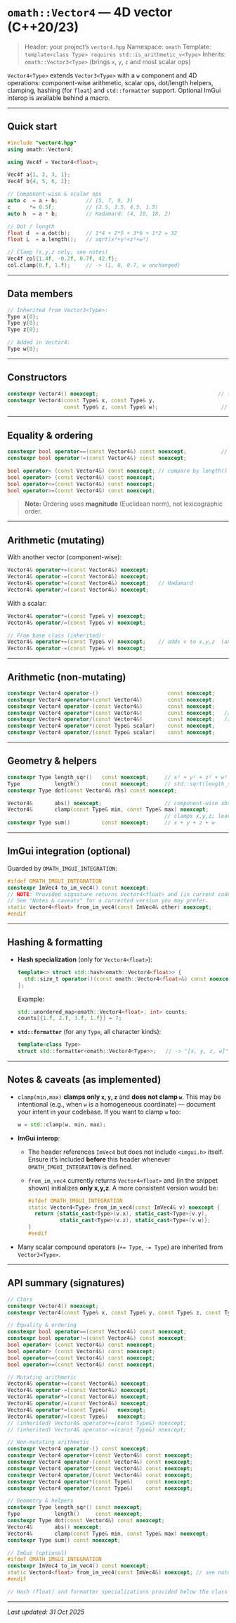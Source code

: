 # `omath::Vector4` — 4D vector (C++20/23)

> Header: your project’s `vector4.hpp`
> Namespace: `omath`
> Template: `template<class Type> requires std::is_arithmetic_v<Type>`
> Inherits: `omath::Vector3<Type>` (brings `x`, `y`, `z` and most scalar ops)

`Vector4<Type>` extends `Vector3<Type>` with a `w` component and 4D operations: component-wise arithmetic, scalar ops, dot/length helpers, clamping, hashing (for `float`) and `std::formatter` support. Optional ImGui interop is available behind a macro.

---

## Quick start

```cpp
#include "vector4.hpp"
using omath::Vector4;

using Vec4f = Vector4<float>;

Vec4f a{1, 2, 3, 1};
Vec4f b{4, 5, 6, 2};

// Component-wise & scalar ops
auto c  = a + b;         // (5, 7, 9, 3)
c      *= 0.5f;          // (2.5, 3.5, 4.5, 1.5)
auto h  = a * b;         // Hadamard: (4, 10, 18, 2)

// Dot / length
float d  = a.dot(b);     // 1*4 + 2*5 + 3*6 + 1*2 = 32
float L  = a.length();   // sqrt(x²+y²+z²+w²)

// Clamp (x,y,z only; see notes)
Vec4f col{1.4f, -0.2f, 0.7f, 42.f};
col.clamp(0.f, 1.f);     // -> (1, 0, 0.7, w unchanged)
```

---

## Data members

```cpp
// Inherited from Vector3<Type>:
Type x{0};
Type y{0};
Type z{0};

// Added in Vector4:
Type w{0};
```

---

## Constructors

```cpp
constexpr Vector4() noexcept;                                      // (0,0,0,0)
constexpr Vector4(const Type& x, const Type& y,
                  const Type& z, const Type& w);                    // value-init
```

---

## Equality & ordering

```cpp
constexpr bool operator==(const Vector4&) const noexcept;           // component-wise
constexpr bool operator!=(const Vector4&) const noexcept;

bool operator< (const Vector4&) const noexcept; // compare by length()
bool operator> (const Vector4&) const noexcept;
bool operator<=(const Vector4&) const noexcept;
bool operator>=(const Vector4&) const noexcept;
```

> **Note:** Ordering uses **magnitude** (Euclidean norm), not lexicographic order.

---

## Arithmetic (mutating)

With another vector (component-wise):

```cpp
Vector4& operator+=(const Vector4&) noexcept;
Vector4& operator-=(const Vector4&) noexcept;
Vector4& operator*=(const Vector4&) noexcept;   // Hadamard
Vector4& operator/=(const Vector4&) noexcept;
```

With a scalar:

```cpp
Vector4& operator*=(const Type& v) noexcept;
Vector4& operator/=(const Type& v) noexcept;

// From base class (inherited):
Vector4& operator+=(const Type& v) noexcept;    // adds v to x,y,z  (and w via base? see notes)
Vector4& operator-=(const Type& v) noexcept;
```

---

## Arithmetic (non-mutating)

```cpp
constexpr Vector4 operator-()                      const noexcept;
constexpr Vector4 operator+(const Vector4&)        const noexcept;
constexpr Vector4 operator-(const Vector4&)        const noexcept;
constexpr Vector4 operator*(const Vector4&)        const noexcept;   // Hadamard
constexpr Vector4 operator/(const Vector4&)        const noexcept;   // Hadamard
constexpr Vector4 operator*(const Type& scalar)    const noexcept;
constexpr Vector4 operator/(const Type& scalar)    const noexcept;
```

---

## Geometry & helpers

```cpp
constexpr Type length_sqr()   const noexcept;     // x² + y² + z² + w²
Type           length()       const noexcept;     // std::sqrt(length_sqr())
constexpr Type dot(const Vector4& rhs) const noexcept;

Vector4&       abs() noexcept;                    // component-wise absolute
Vector4&       clamp(const Type& min, const Type& max) noexcept;
                                                  // clamps x,y,z; leaves w unchanged (see notes)
constexpr Type sum()          const noexcept;     // x + y + z + w
```

---

## ImGui integration (optional)

Guarded by `OMATH_IMGUI_INTEGRATION`:

```cpp
#ifdef OMATH_IMGUI_INTEGRATION
constexpr ImVec4 to_im_vec4() const noexcept;
// NOTE: Provided signature returns Vector4<float> and (in current code) sets only x,y,z.
// See "Notes & caveats" for a corrected version you may prefer.
static Vector4<float> from_im_vec4(const ImVec4& other) noexcept;
#endif
```

---

## Hashing & formatting

* **Hash specialization** (only for `Vector4<float>`):

  ```cpp
  template<> struct std::hash<omath::Vector4<float>> {
    std::size_t operator()(const omath::Vector4<float>&) const noexcept;
  };
  ```

  Example:

  ```cpp
  std::unordered_map<omath::Vector4<float>, int> counts;
  counts[{1.f, 2.f, 3.f, 1.f}] = 7;
  ```

* **`std::formatter`** (for any `Type`, all character kinds):

  ```cpp
  template<class Type>
  struct std::formatter<omath::Vector4<Type>>;   // -> "[x, y, z, w]"
  ```

---

## Notes & caveats (as implemented)

* `clamp(min,max)` **clamps only `x`, `y`, `z`** and **does not clamp `w`**. This may be intentional (e.g., when `w` is a homogeneous coordinate) — document your intent in your codebase.
  If you want to clamp `w` too:

  ```cpp
  w = std::clamp(w, min, max);
  ```

* **ImGui interop**:

    * The header references `ImVec4` but does not include `<imgui.h>` itself. Ensure it’s included **before** this header whenever `OMATH_IMGUI_INTEGRATION` is defined.
    * `from_im_vec4` currently returns `Vector4<float>` and (in the snippet shown) initializes **only x,y,z**. A more consistent version would be:

      ```cpp
      #ifdef OMATH_IMGUI_INTEGRATION
      static Vector4<Type> from_im_vec4(const ImVec4& v) noexcept {
        return {static_cast<Type>(v.x), static_cast<Type>(v.y),
                static_cast<Type>(v.z), static_cast<Type>(v.w)};
      }
      #endif
      ```

* Many scalar compound operators (`+= Type`, `-= Type`) are inherited from `Vector3<Type>`.

---

## API summary (signatures)

```cpp
// Ctors
constexpr Vector4() noexcept;
constexpr Vector4(const Type& x, const Type& y, const Type& z, const Type& w);

// Equality & ordering
constexpr bool operator==(const Vector4&) const noexcept;
constexpr bool operator!=(const Vector4&) const noexcept;
bool operator< (const Vector4&) const noexcept;
bool operator> (const Vector4&) const noexcept;
bool operator<=(const Vector4&) const noexcept;
bool operator>=(const Vector4&) const noexcept;

// Mutating arithmetic
Vector4& operator+=(const Vector4&) noexcept;
Vector4& operator-=(const Vector4&) noexcept;
Vector4& operator*=(const Vector4&) noexcept;
Vector4& operator/=(const Vector4&) noexcept;
Vector4& operator*=(const Type&)   noexcept;
Vector4& operator/=(const Type&)   noexcept;
// (inherited) Vector4& operator+=(const Type&) noexcept;
// (inherited) Vector4& operator-=(const Type&) noexcept;

// Non-mutating arithmetic
constexpr Vector4 operator-() const noexcept;
constexpr Vector4 operator+(const Vector4&) const noexcept;
constexpr Vector4 operator-(const Vector4&) const noexcept;
constexpr Vector4 operator*(const Vector4&) const noexcept;
constexpr Vector4 operator/(const Vector4&) const noexcept;
constexpr Vector4 operator*(const Type&)    const noexcept;
constexpr Vector4 operator/(const Type&)    const noexcept;

// Geometry & helpers
constexpr Type length_sqr() const noexcept;
Type           length()     const noexcept;
constexpr Type dot(const Vector4&) const noexcept;
Vector4&       abs() noexcept;
Vector4&       clamp(const Type& min, const Type& max) noexcept;
constexpr Type sum() const noexcept;

// ImGui (optional)
#ifdef OMATH_IMGUI_INTEGRATION
constexpr ImVec4 to_im_vec4() const noexcept;
static Vector4<float> from_im_vec4(const ImVec4&) noexcept; // see note for preferred template version
#endif

// Hash (float) and formatter specializations provided below the class
```

---

*Last updated: 31 Oct 2025*
